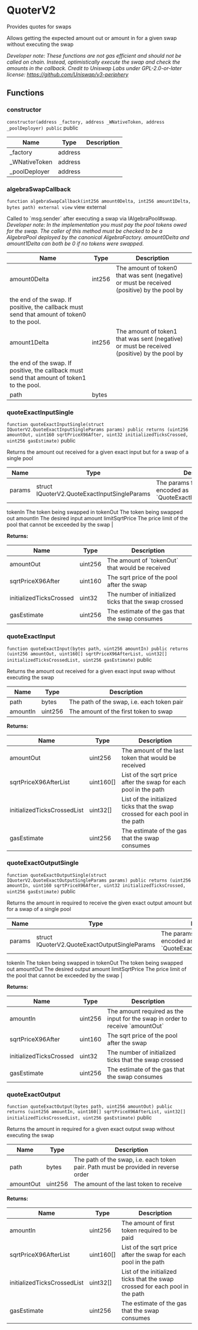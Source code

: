 

# QuoterV2


Provides quotes for swaps

Allows getting the expected amount out or amount in for a given swap without executing the swap

*Developer note: These functions are not gas efficient and should _not_ be called on chain. Instead, optimistically execute
the swap and check the amounts in the callback.
Credit to Uniswap Labs under GPL-2.0-or-later license:
https://github.com/Uniswap/v3-periphery*




## Functions
### constructor


`constructor(address _factory, address _WNativeToken, address _poolDeployer) public`  public





| Name | Type | Description |
| ---- | ---- | ----------- |
| _factory | address |  |
| _WNativeToken | address |  |
| _poolDeployer | address |  |


### algebraSwapCallback


`function algebraSwapCallback(int256 amount0Delta, int256 amount1Delta, bytes path) external view` view external

Called to &#x60;msg.sender&#x60; after executing a swap via IAlgebraPool#swap.
*Developer note: In the implementation you must pay the pool tokens owed for the swap.
The caller of this method must be checked to be a AlgebraPool deployed by the canonical AlgebraFactory.
amount0Delta and amount1Delta can both be 0 if no tokens were swapped.*



| Name | Type | Description |
| ---- | ---- | ----------- |
| amount0Delta | int256 | The amount of token0 that was sent (negative) or must be received (positive) by the pool by the end of the swap. If positive, the callback must send that amount of token0 to the pool. |
| amount1Delta | int256 | The amount of token1 that was sent (negative) or must be received (positive) by the pool by the end of the swap. If positive, the callback must send that amount of token1 to the pool. |
| path | bytes |  |


### quoteExactInputSingle


`function quoteExactInputSingle(struct IQuoterV2.QuoteExactInputSingleParams params) public returns (uint256 amountOut, uint160 sqrtPriceX96After, uint32 initializedTicksCrossed, uint256 gasEstimate)`  public

Returns the amount out received for a given exact input but for a swap of a single pool



| Name | Type | Description |
| ---- | ---- | ----------- |
| params | struct IQuoterV2.QuoteExactInputSingleParams | The params for the quote, encoded as &#x60;QuoteExactInputSingleParams&#x60; tokenIn The token being swapped in tokenOut The token being swapped out amountIn The desired input amount limitSqrtPrice The price limit of the pool that cannot be exceeded by the swap |

**Returns:**

| Name | Type | Description |
| ---- | ---- | ----------- |
| amountOut | uint256 | The amount of &#x60;tokenOut&#x60; that would be received |
| sqrtPriceX96After | uint160 | The sqrt price of the pool after the swap |
| initializedTicksCrossed | uint32 | The number of initialized ticks that the swap crossed |
| gasEstimate | uint256 | The estimate of the gas that the swap consumes |

### quoteExactInput


`function quoteExactInput(bytes path, uint256 amountIn) public returns (uint256 amountOut, uint160[] sqrtPriceX96AfterList, uint32[] initializedTicksCrossedList, uint256 gasEstimate)`  public

Returns the amount out received for a given exact input swap without executing the swap



| Name | Type | Description |
| ---- | ---- | ----------- |
| path | bytes | The path of the swap, i.e. each token pair |
| amountIn | uint256 | The amount of the first token to swap |

**Returns:**

| Name | Type | Description |
| ---- | ---- | ----------- |
| amountOut | uint256 | The amount of the last token that would be received |
| sqrtPriceX96AfterList | uint160[] | List of the sqrt price after the swap for each pool in the path |
| initializedTicksCrossedList | uint32[] | List of the initialized ticks that the swap crossed for each pool in the path |
| gasEstimate | uint256 | The estimate of the gas that the swap consumes |

### quoteExactOutputSingle


`function quoteExactOutputSingle(struct IQuoterV2.QuoteExactOutputSingleParams params) public returns (uint256 amountIn, uint160 sqrtPriceX96After, uint32 initializedTicksCrossed, uint256 gasEstimate)`  public

Returns the amount in required to receive the given exact output amount but for a swap of a single pool



| Name | Type | Description |
| ---- | ---- | ----------- |
| params | struct IQuoterV2.QuoteExactOutputSingleParams | The params for the quote, encoded as &#x60;QuoteExactOutputSingleParams&#x60; tokenIn The token being swapped in tokenOut The token being swapped out amountOut The desired output amount limitSqrtPrice The price limit of the pool that cannot be exceeded by the swap |

**Returns:**

| Name | Type | Description |
| ---- | ---- | ----------- |
| amountIn | uint256 | The amount required as the input for the swap in order to receive &#x60;amountOut&#x60; |
| sqrtPriceX96After | uint160 | The sqrt price of the pool after the swap |
| initializedTicksCrossed | uint32 | The number of initialized ticks that the swap crossed |
| gasEstimate | uint256 | The estimate of the gas that the swap consumes |

### quoteExactOutput


`function quoteExactOutput(bytes path, uint256 amountOut) public returns (uint256 amountIn, uint160[] sqrtPriceX96AfterList, uint32[] initializedTicksCrossedList, uint256 gasEstimate)`  public

Returns the amount in required for a given exact output swap without executing the swap



| Name | Type | Description |
| ---- | ---- | ----------- |
| path | bytes | The path of the swap, i.e. each token pair. Path must be provided in reverse order |
| amountOut | uint256 | The amount of the last token to receive |

**Returns:**

| Name | Type | Description |
| ---- | ---- | ----------- |
| amountIn | uint256 | The amount of first token required to be paid |
| sqrtPriceX96AfterList | uint160[] | List of the sqrt price after the swap for each pool in the path |
| initializedTicksCrossedList | uint32[] | List of the initialized ticks that the swap crossed for each pool in the path |
| gasEstimate | uint256 | The estimate of the gas that the swap consumes |




